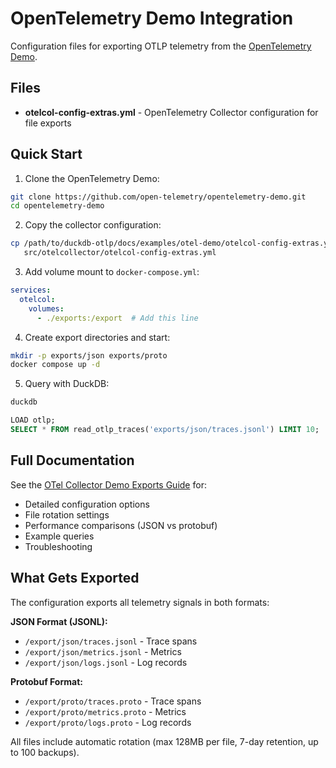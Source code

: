 # OpenTelemetry Demo Integration

Configuration files for exporting OTLP telemetry from the [OpenTelemetry Demo](https://github.com/open-telemetry/opentelemetry-demo).

## Files

- **otelcol-config-extras.yml** - OpenTelemetry Collector configuration for file exports

## Quick Start

1. Clone the OpenTelemetry Demo:
```bash
git clone https://github.com/open-telemetry/opentelemetry-demo.git
cd opentelemetry-demo
```

2. Copy the collector configuration:
```bash
cp /path/to/duckdb-otlp/docs/examples/otel-demo/otelcol-config-extras.yml \
   src/otelcollector/otelcol-config-extras.yml
```

3. Add volume mount to `docker-compose.yml`:
```yaml
services:
  otelcol:
    volumes:
      - ./exports:/export  # Add this line
```

4. Create export directories and start:
```bash
mkdir -p exports/json exports/proto
docker compose up -d
```

5. Query with DuckDB:
```bash
duckdb
```
```sql
LOAD otlp;
SELECT * FROM read_otlp_traces('exports/json/traces.jsonl') LIMIT 10;
```

## Full Documentation

See the [OTel Collector Demo Exports Guide](../guides/otel-collector-demo-exports.md) for:
- Detailed configuration options
- File rotation settings
- Performance comparisons (JSON vs protobuf)
- Example queries
- Troubleshooting

## What Gets Exported

The configuration exports all telemetry signals in both formats:

**JSON Format (JSONL):**
- `/export/json/traces.jsonl` - Trace spans
- `/export/json/metrics.jsonl` - Metrics
- `/export/json/logs.jsonl` - Log records

**Protobuf Format:**
- `/export/proto/traces.proto` - Trace spans
- `/export/proto/metrics.proto` - Metrics
- `/export/proto/logs.proto` - Log records

All files include automatic rotation (max 128MB per file, 7-day retention, up to 100 backups).

